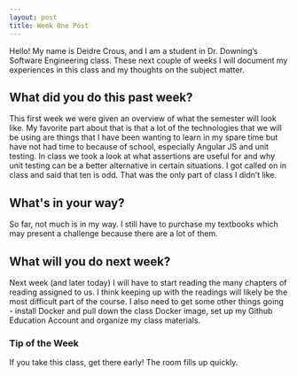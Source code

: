 ```yaml
---
layout: post
title: Week One Post
---
```



Hello! My name is Deidre Crous, and I am a student in Dr. Downing’s Software Engineering class. These next couple of weeks I will document my experiences in this class and my thoughts on the subject matter. 

## What did you do this past week?

This first week we were given an overview of what the semester will look like. My favorite part about that is that a lot of the technologies that we will be using are things that I have been wanting to learn in my spare time but have not had time to because of school, especially Angular JS and unit testing. In class we took a look at what assertions are useful for and why unit testing can be a better alternative in certain situations. I got called on in class and said that ten is odd. That was the only part of class I didn’t like.

## What's in your way?

So far, not much is in my way. I still have to purchase my textbooks which may present a challenge because there are a lot of them. 

## What will you do next week?

Next week (and later today) I will have to start reading the many chapters of reading assigned to us. I think keeping up with the readings will likely be the most difficult part of the course. I also need to get some other things going - install Docker and pull down the class Docker image, set up my Github Education Account and organize my class materials. 

### Tip of the Week
If you take this class, get there early! The room fills up quickly.
